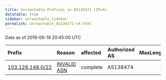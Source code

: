 ```yaml
---
title: Unreachable Prefixes in AS134371 (IPv4)
datatable: true
sidebar: unreachable_sidebar
permalink: unreachable_AS134371-v4.html
---
```


Data as of 2019-06-19 20:45:00 UTC


<div class="datatable-begin"></div>

| Prefix                                                     | Reason                                                                                                   | affected   | Authorized AS   |   MaxLength | Anchor                                       |   unreachable /24s |
|:-----------------------------------------------------------|:---------------------------------------------------------------------------------------------------------|:-----------|:----------------|------------:|:---------------------------------------------|-------------------:|
| [103.126.148.0/22](https://stat.ripe.net/103.126.148.0/22) | [INVALID ASN](https://rpki-validator.ripe.net/announcement-preview?asn=AS134371&prefix=103.126.148.0/22) | complete   | AS138474        |          22 | [APNIC](unreachable_APNIC_RPKI_Root-v4.html) |                  4 |

<div class="datatable-end"></div>